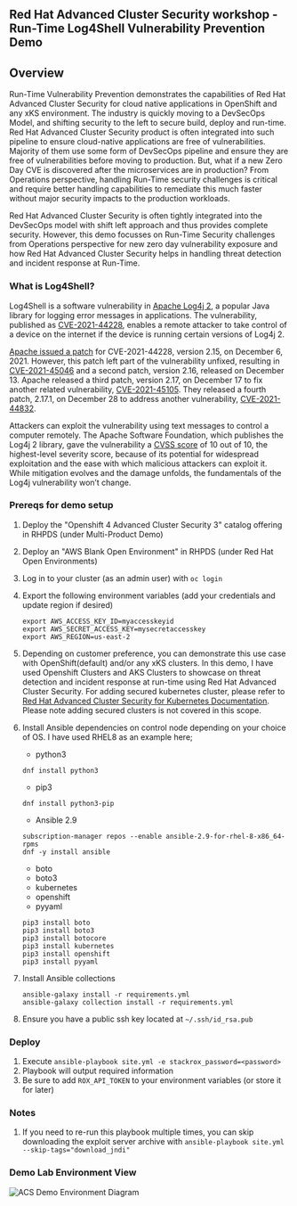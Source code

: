## Red Hat Advanced Cluster Security workshop - Run-Time Log4Shell Vulnerability Prevention Demo

## Overview
Run-Time Vulnerability Prevention demonstrates the capabilities of Red Hat Advanced Cluster Security for cloud native applications in OpenShift and any xKS environment. The industry is quickly moving to a DevSecOps Model, and shifting security to the left to secure build, deploy and run-time. Red Hat Advanced Cluster Security product is often integrated into such pipeline to ensure cloud-native applications are free of vulnerabilities. Majority of them use some form of DevSecOps pipeline and ensure they are free of vulnerabilities before moving to production. But, what if a new Zero Day CVE is discovered after the microservices are in production? From Operations perspective, handling Run-Time security challenges is critical and require better handling capabilities to remediate this much faster without major security impacts to the production workloads. 

Red Hat Advanced Cluster Security is often tightly integrated into the DevSecOps model with shift left approach and thus provides complete security. However, this demo focusses on Run-Time Security challenges from Operations perspective for new zero day vulnerability exposure and how Red Hat Advanced Cluster Security helps in handling threat detection and incident response at Run-Time. 

### What is Log4Shell?
Log4Shell is a software vulnerability in [Apache Log4j 2](https://logging.apache.org/log4j/2.x/), a popular Java library for logging error messages in applications. The vulnerability, published as [CVE-2021-44228](https://cve.mitre.org/cgi-bin/cvename.cgi?name=CVE-2021-44228), enables a remote attacker to take control of a device on the internet if the device is running certain versions of Log4j 2.

[Apache issued a patch](https://logging.apache.org/log4j/2.x/security.html#cve-2021-44228) for CVE-2021-44228, version 2.15, on December 6, 2021. However, this patch left part of the vulnerability unfixed, resulting in [CVE-2021-45046](https://cve.mitre.org/cgi-bin/cvename.cgi?name=CVE-2021-45046) and a second patch, version 2.16, released on December 13. Apache released a third patch, version 2.17, on December 17 to fix another related vulnerability, [CVE-2021-45105](https://cve.mitre.org/cgi-bin/cvename.cgi?name=CVE-2021-45105). They released a fourth patch, 2.17.1, on December 28 to address another vulnerability, [CVE-2021-44832](https://cve.mitre.org/cgi-bin/cvename.cgi?name=CVE-2021-44832).

Attackers can exploit the vulnerability using text messages to control a computer remotely. The Apache Software Foundation, which publishes the Log4j 2 library, gave the vulnerability a [CVSS score](https://nvd.nist.gov/vuln-metrics/cvss) of 10 out of 10, the highest-level severity score, because of its potential for widespread exploitation and the ease with which malicious attackers can exploit it. While mitigation evolves and the damage unfolds, the fundamentals of the Log4j vulnerability won’t change.


### Prereqs for demo setup
1. Deploy the "Openshift 4 Advanced Cluster Security 3" catalog offering in RHPDS (under Multi-Product Demo)
2. Deploy an "AWS Blank Open Environment" in RHPDS (under Red Hat Open Environments)
3. Log in to your cluster (as an admin user) with `oc login`
4. Export the following environment variables (add your credentials and update region if desired)

    ```
    export AWS_ACCESS_KEY_ID=myaccesskeyid
    export AWS_SECRET_ACCESS_KEY=mysecretaccesskey
    export AWS_REGION=us-east-2
    ```
    
5. Depending on customer preference, you can demonstrate this use case with OpenShift(default) and/or any xKS clusters. In this demo, I have used  Openshift Clusters and AKS Clusters to showcase on threat detection and incident response at run-time using Red Hat Advanced Cluster Security. For adding secured kubernetes cluster, please refer to [Red Hat Advanced Cluster Security for Kubernetes Documentation](https://docs.openshift.com/acs/3.66/installing/installing_helm/install-helm-quick.html). Please note adding secured clusters is not covered in this scope.   
6. Install Ansible dependencies on control node depending on your choice of OS. I have used RHEL8 as an example here;
   - python3
   ```
   dnf install python3
   ```
   - pip3
   ```
   dnf install python3-pip
   ```
   - Ansible 2.9
   ```
   subscription-manager repos --enable ansible-2.9-for-rhel-8-x86_64-rpms
   dnf -y install ansible
   ```
   - boto
   - boto3
   - kubernetes
   - openshift 
   - pyyaml
   ```
   pip3 install boto
   pip3 install boto3
   pip3 install botocore
   pip3 install kubernetes
   pip3 install openshift
   pip3 install pyyaml
   ```

7. Install Ansible collections

   ```
   ansible-galaxy install -r requirements.yml
   ansible-galaxy collection install -r requirements.yml
   ```
   
8. Ensure you have a public ssh key located at `~/.ssh/id_rsa.pub`

### Deploy
1. Execute `ansible-playbook site.yml -e stackrox_password=<password>`
2. Playbook will output required information
3. Be sure to add `ROX_API_TOKEN` to your environment variables (or store it for later)

### Notes
1. If you need to re-run this playbook multiple times, you can skip downloading the exploit server archive with `ansible-playbook site.yml --skip-tags="download_jndi"`

### Demo Lab Environment View

![ACS Demo Environment Diagram](https://user-images.githubusercontent.com/63112576/163007512-074b856b-7fe4-43ae-b07c-a404bfa898ab.png)


